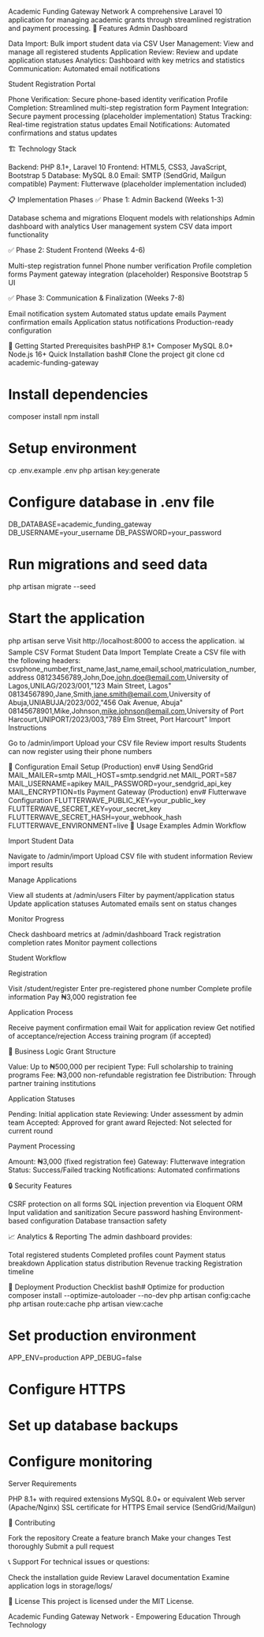 Academic Funding Gateway Network
A comprehensive Laravel 10 application for managing academic grants through streamlined registration and payment processing.
🚀 Features
Admin Dashboard

Data Import: Bulk import student data via CSV
User Management: View and manage all registered students
Application Review: Review and update application statuses
Analytics: Dashboard with key metrics and statistics
Communication: Automated email notifications

Student Registration Portal

Phone Verification: Secure phone-based identity verification
Profile Completion: Streamlined multi-step registration form
Payment Integration: Secure payment processing (placeholder implementation)
Status Tracking: Real-time registration status updates
Email Notifications: Automated confirmations and status updates

🏗️ Technology Stack

Backend: PHP 8.1+, Laravel 10
Frontend: HTML5, CSS3, JavaScript, Bootstrap 5
Database: MySQL 8.0
Email: SMTP (SendGrid, Mailgun compatible)
Payment: Flutterwave (placeholder implementation included)

📋 Implementation Phases
✅ Phase 1: Admin Backend (Weeks 1-3)

 Database schema and migrations
 Eloquent models with relationships
 Admin dashboard with analytics
 User management system
 CSV data import functionality

✅ Phase 2: Student Frontend (Weeks 4-6)

 Multi-step registration funnel
 Phone number verification
 Profile completion forms
 Payment gateway integration (placeholder)
 Responsive Bootstrap 5 UI

✅ Phase 3: Communication & Finalization (Weeks 7-8)

 Email notification system
 Automated status update emails
 Payment confirmation emails
 Application status notifications
 Production-ready configuration

🚦 Getting Started
Prerequisites
bashPHP 8.1+
Composer
MySQL 8.0+
Node.js 16+
Quick Installation
bash# Clone the project
git clone <repository-url>
cd academic-funding-gateway

# Install dependencies
composer install
npm install

# Setup environment
cp .env.example .env
php artisan key:generate

# Configure database in .env file
DB_DATABASE=academic_funding_gateway
DB_USERNAME=your_username
DB_PASSWORD=your_password

# Run migrations and seed data
php artisan migrate --seed

# Start the application
php artisan serve
Visit http://localhost:8000 to access the application.
📊 Sample CSV Format
Student Data Import Template
Create a CSV file with the following headers:
csvphone_number,first_name,last_name,email,school,matriculation_number,address
08123456789,John,Doe,john.doe@email.com,University of Lagos,UNILAG/2023/001,"123 Main Street, Lagos"
08134567890,Jane,Smith,jane.smith@email.com,University of Abuja,UNIABUJA/2023/002,"456 Oak Avenue, Abuja"
08145678901,Mike,Johnson,mike.johnson@email.com,University of Port Harcourt,UNIPORT/2023/003,"789 Elm Street, Port Harcourt"
Import Instructions

Go to /admin/import
Upload your CSV file
Review import results
Students can now register using their phone numbers

🔧 Configuration
Email Setup (Production)
env# Using SendGrid
MAIL_MAILER=smtp
MAIL_HOST=smtp.sendgrid.net
MAIL_PORT=587
MAIL_USERNAME=apikey
MAIL_PASSWORD=your_sendgrid_api_key
MAIL_ENCRYPTION=tls
Payment Gateway (Production)
env# Flutterwave Configuration
FLUTTERWAVE_PUBLIC_KEY=your_public_key
FLUTTERWAVE_SECRET_KEY=your_secret_key
FLUTTERWAVE_SECRET_HASH=your_webhook_hash
FLUTTERWAVE_ENVIRONMENT=live
🎯 Usage Examples
Admin Workflow

Import Student Data

Navigate to /admin/import
Upload CSV file with student information
Review import results


Manage Applications

View all students at /admin/users
Filter by payment/application status
Update application statuses
Automated emails sent on status changes


Monitor Progress

Check dashboard metrics at /admin/dashboard
Track registration completion rates
Monitor payment collections



Student Workflow

Registration

Visit /student/register
Enter pre-registered phone number
Complete profile information
Pay ₦3,000 registration fee


Application Process

Receive payment confirmation email
Wait for application review
Get notified of acceptance/rejection
Access training program (if accepted)



🏢 Business Logic
Grant Structure

Value: Up to ₦500,000 per recipient
Type: Full scholarship to training programs
Fee: ₦3,000 non-refundable registration fee
Distribution: Through partner training institutions

Application Statuses

Pending: Initial application state
Reviewing: Under assessment by admin team
Accepted: Approved for grant award
Rejected: Not selected for current round

Payment Processing

Amount: ₦3,000 (fixed registration fee)
Gateway: Flutterwave integration
Status: Success/Failed tracking
Notifications: Automated confirmations

🔒 Security Features

CSRF protection on all forms
SQL injection prevention via Eloquent ORM
Input validation and sanitization
Secure password hashing
Environment-based configuration
Database transaction safety

📈 Analytics & Reporting
The admin dashboard provides:

Total registered students
Completed profiles count
Payment status breakdown
Application status distribution
Revenue tracking
Registration timeline

🚀 Deployment
Production Checklist
bash# Optimize for production
composer install --optimize-autoloader --no-dev
php artisan config:cache
php artisan route:cache
php artisan view:cache

# Set production environment
APP_ENV=production
APP_DEBUG=false

# Configure HTTPS
# Set up database backups
# Configure monitoring
Server Requirements

PHP 8.1+ with required extensions
MySQL 8.0+ or equivalent
Web server (Apache/Nginx)
SSL certificate for HTTPS
Email service (SendGrid/Mailgun)

🤝 Contributing

Fork the repository
Create a feature branch
Make your changes
Test thoroughly
Submit a pull request

📞 Support
For technical issues or questions:

Check the installation guide
Review Laravel documentation
Examine application logs in storage/logs/

📄 License
This project is licensed under the MIT License.

Academic Funding Gateway Network - Empowering Education Through Technology